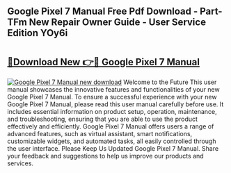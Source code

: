 ## Google Pixel 7 Manual Free Pdf Download - Part-TFm New Repair Owner Guide - User Service Edition YOy6i

# <h2><a href="http://bc33133.oget.top/?id=Google+Pixel+7+Manual">🔗Download New 👉🔴 Google Pixel 7 Manual</a></h2>

[![Google Pixel 7 Manual new download](https://i.imgur.com/5g1atiW.png)](http://bc33133.oget.top/?id=Google+Pixel+7+Manual)
Welcome to the Future This user manual showcases the innovative features and functionalities of your new Google Pixel 7 Manual. To ensure a successful experience with your new Google Pixel 7 Manual, please read this user manual carefully before use. It includes essential information on product setup, operation, maintenance, and troubleshooting, ensuring that you are able to use the product effectively and efficiently. Google Pixel 7 Manual offers users a range of advanced features, such as virtual assistant, smart notifications, customizable widgets, and automated tasks, all easily controlled through the user interface. Please Keep Us Updated Google Pixel 7 Manual. Share your feedback and suggestions to help us improve our products and services.
